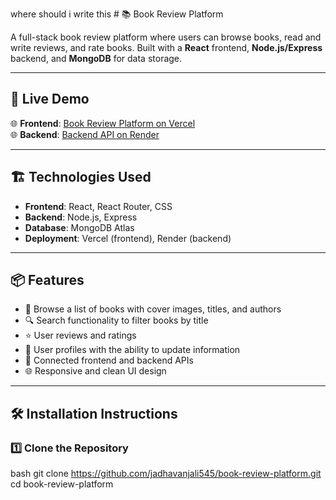 where should i write this # 📚 Book Review Platform

A full-stack book review platform where users can browse books, read and write reviews, and rate books. Built with a **React** frontend, **Node.js/Express** backend, and **MongoDB** for data storage.

---

## 🚀 Live Demo

🌐 **Frontend**: [Book Review Platform on Vercel](book-review-platform-jade.vercel.app)  
🌐 **Backend**: [Backend API on Render]([https://your-backend-url.onrender.com](https://book-review-platform-s4dy.onrender.com)) 

---

## 🏗️ Technologies Used

- **Frontend**: React, React Router, CSS
- **Backend**: Node.js, Express
- **Database**: MongoDB Atlas
- **Deployment**: Vercel (frontend), Render (backend)

---

## 📦 Features

- 📖 Browse a list of books with cover images, titles, and authors
- 🔍 Search functionality to filter books by title
- ⭐ User reviews and ratings
- 🧑 User profiles with the ability to update information
- 🔗 Connected frontend and backend APIs
- 🌐 Responsive and clean UI design

---

## 🛠️ Installation Instructions

### 1️⃣ Clone the Repository
bash
git clone https://github.com/jadhavanjali545/book-review-platform.git
cd book-review-platform
